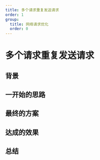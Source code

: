 ```yaml
---
title: 多个请求重复发送请求
order: 1
group:
  title: 网络请求优化
  order: 0
---
```


# 多个请求重复发送请求
## 背景
## 一开始的思路
## 最终的方案
## 达成的效果
## 总结
